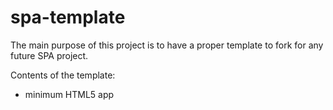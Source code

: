 # spa-template

The main purpose of this project is to have a proper template to fork for any future SPA project.

Contents of the template:
* minimum HTML5 app
